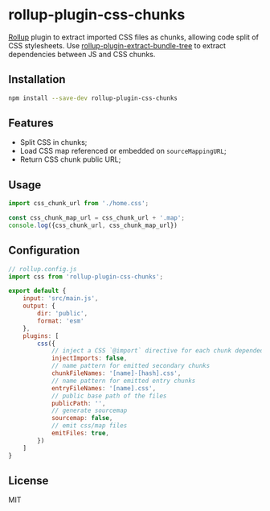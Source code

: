 # rollup-plugin-css-chunks

[Rollup](https://github.com/rollup/rollup) plugin to extract imported CSS files as chunks, allowing code split of CSS
stylesheets. Use [rollup-plugin-extract-bundle-tree](https://github.com/domingues/rollup-plugin-extract-bundle-tree) to
extract dependencies between JS and CSS chunks.

## Installation

```bash
npm install --save-dev rollup-plugin-css-chunks
```

## Features

- Split CSS in chunks;
- Load CSS map referenced or embedded on `sourceMappingURL`;
- Return CSS chunk public URL;

## Usage

```javascript
import css_chunk_url from './home.css';

const css_chunk_map_url = css_chunk_url + '.map';
console.log({css_chunk_url, css_chunk_map_url})
```

## Configuration

```js
// rollup.config.js
import css from 'rollup-plugin-css-chunks';

export default {
    input: 'src/main.js',
    output: {
        dir: 'public',
        format: 'esm'
    },
    plugins: [
        css({
            // inject a CSS `@import` directive for each chunk depended on
            injectImports: false,
            // name pattern for emitted secondary chunks
            chunkFileNames: '[name]-[hash].css',
            // name pattern for emitted entry chunks
            entryFileNames: '[name].css',
            // public base path of the files
            publicPath: '',
            // generate sourcemap
            sourcemap: false,
            // emit css/map files
            emitFiles: true,
        })
    ]
}
```

## License

MIT
